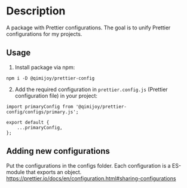 # Description
A package with Prettier configurations. The goal is to unify Prettier configurations for my projects.

## Usage
1. Install package via npm:

```
npm i -D @qimijoy/prettier-config
```

2. Add the required configuration in `prettier.config.js` (Prettier configuration file) in your project:

```
import primaryConfig from '@qimijoy/prettier-config/configs/primary.js';

export default {
	...primaryConfig,
};
```

## Adding new configurations
Put the configurations in the configs folder. Each configuration is a ES-module that exports an object.
https://prettier.io/docs/en/configuration.html#sharing-configurations
